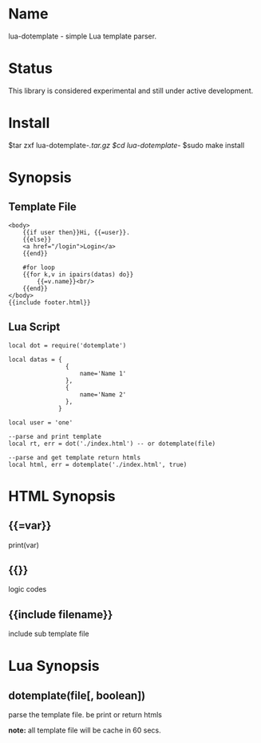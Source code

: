 Name
====

lua-dotemplate - simple Lua template parser.

Status
======

This library is considered experimental and still under active development.

Install
=======

$tar zxf lua-dotemplate-*.tar.gz
$cd lua-dotemplate-*
$sudo make install

Synopsis
========
Template File
---

    <body>
        {{if user then}}Hi, {{=user}}.
        {{else}}
        <a href="/login">Login</a>
        {{end}}
        
        #for loop
        {{for k,v in ipairs(datas) do}}
            {{=v.name}}<br/>
        {{end}}
    </body>
    {{include footer.html}}

Lua Script
---

    local dot = require('dotemplate')
    
    local datas = {
                    {
                        name='Name 1'
                    },
                    {
                        name='Name 2'
                    },
                  }
    
    local user = 'one'
    
    --parse and print template
    local rt, err = dot('./index.html') -- or dotemplate(file)
    
    --parse and get template return htmls
    local html, err = dotemplate('./index.html', true)

HTML Synopsis
===

{{=var}}
---

print(var)

{{}}
---

logic codes

{{include filename}}
---

include sub template file

Lua Synopsis
===

dotemplate(file[, boolean])
---

parse the template file. be print or return htmls

**note:** all template file will be cache in 60 secs.
